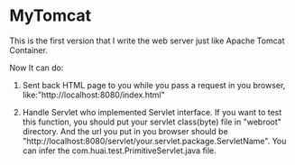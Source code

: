 # MyTomcat


This is the first version that I write the web server just like Apache Tomcat Container.


Now It can do:

1. Sent back HTML page to you while you pass a request in you browser, like:"http://localhost:8080/index.html"

2. Handle Servlet who implemented Servlet interface.
    If you want to test this function, you should put your servlet class(byte) file in "webroot" directory. And the url you
    put in you browser should be "http://localhost:8080/servlet/your.servlet.package.ServletName". You can infer the
    com.huai.test.PrimitiveServlet.java file.

